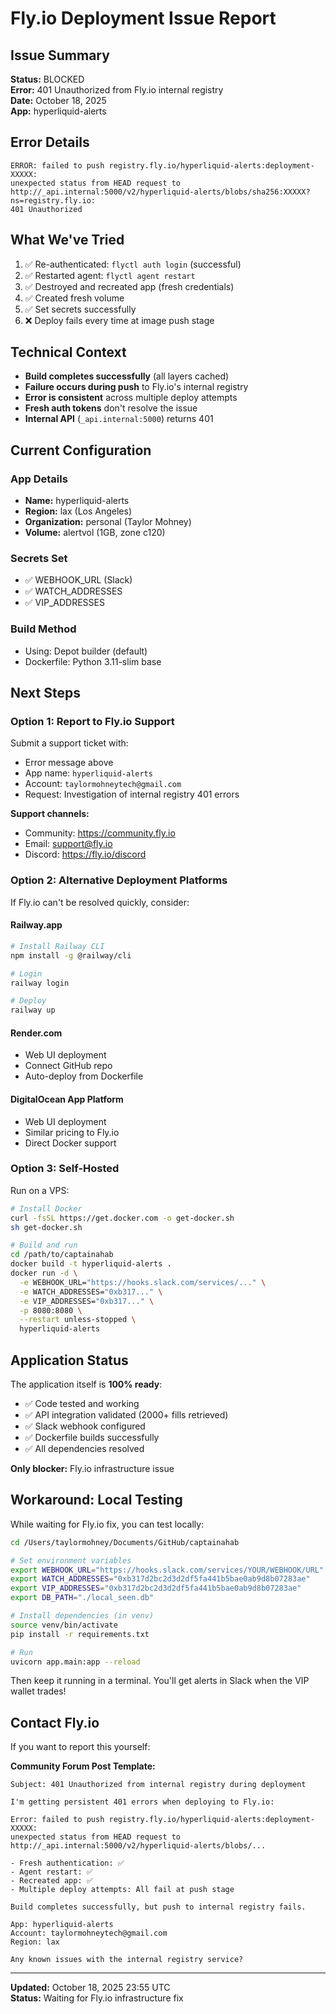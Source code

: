 # Fly.io Deployment Issue Report

## Issue Summary

**Status:** BLOCKED  
**Error:** 401 Unauthorized from Fly.io internal registry  
**Date:** October 18, 2025  
**App:** hyperliquid-alerts

## Error Details

```
ERROR: failed to push registry.fly.io/hyperliquid-alerts:deployment-XXXXX: 
unexpected status from HEAD request to http://_api.internal:5000/v2/hyperliquid-alerts/blobs/sha256:XXXXX?ns=registry.fly.io: 
401 Unauthorized
```

## What We've Tried

1. ✅ Re-authenticated: `flyctl auth login` (successful)
2. ✅ Restarted agent: `flyctl agent restart`
3. ✅ Destroyed and recreated app (fresh credentials)
4. ✅ Created fresh volume
5. ✅ Set secrets successfully
6. ❌ Deploy fails every time at image push stage

## Technical Context

- **Build completes successfully** (all layers cached)
- **Failure occurs during push** to Fly.io's internal registry
- **Error is consistent** across multiple deploy attempts
- **Fresh auth tokens** don't resolve the issue
- **Internal API** (`_api.internal:5000`) returns 401

## Current Configuration

### App Details
- **Name:** hyperliquid-alerts
- **Region:** lax (Los Angeles)
- **Organization:** personal (Taylor Mohney)
- **Volume:** alertvol (1GB, zone c120)

### Secrets Set
- ✅ WEBHOOK_URL (Slack)
- ✅ WATCH_ADDRESSES
- ✅ VIP_ADDRESSES

### Build Method
- Using: Depot builder (default)
- Dockerfile: Python 3.11-slim base

## Next Steps

### Option 1: Report to Fly.io Support

Submit a support ticket with:
- Error message above
- App name: `hyperliquid-alerts`
- Account: `taylormohneytech@gmail.com`
- Request: Investigation of internal registry 401 errors

**Support channels:**
- Community: https://community.fly.io
- Email: support@fly.io
- Discord: https://fly.io/discord

### Option 2: Alternative Deployment Platforms

If Fly.io can't be resolved quickly, consider:

#### Railway.app
```bash
# Install Railway CLI
npm install -g @railway/cli

# Login
railway login

# Deploy
railway up
```

#### Render.com
- Web UI deployment
- Connect GitHub repo
- Auto-deploy from Dockerfile

#### DigitalOcean App Platform
- Web UI deployment
- Similar pricing to Fly.io
- Direct Docker support

### Option 3: Self-Hosted

Run on a VPS:
```bash
# Install Docker
curl -fsSL https://get.docker.com -o get-docker.sh
sh get-docker.sh

# Build and run
cd /path/to/captainahab
docker build -t hyperliquid-alerts .
docker run -d \
  -e WEBHOOK_URL="https://hooks.slack.com/services/..." \
  -e WATCH_ADDRESSES="0xb317..." \
  -e VIP_ADDRESSES="0xb317..." \
  -p 8080:8080 \
  --restart unless-stopped \
  hyperliquid-alerts
```

## Application Status

The application itself is **100% ready**:
- ✅ Code tested and working
- ✅ API integration validated (2000+ fills retrieved)
- ✅ Slack webhook configured
- ✅ Dockerfile builds successfully
- ✅ All dependencies resolved

**Only blocker:** Fly.io infrastructure issue

## Workaround: Local Testing

While waiting for Fly.io fix, you can test locally:

```bash
cd /Users/taylormohney/Documents/GitHub/captainahab

# Set environment variables
export WEBHOOK_URL="https://hooks.slack.com/services/YOUR/WEBHOOK/URL"
export WATCH_ADDRESSES="0xb317d2bc2d3d2df5fa441b5bae0ab9d8b07283ae"
export VIP_ADDRESSES="0xb317d2bc2d3d2df5fa441b5bae0ab9d8b07283ae"
export DB_PATH="./local_seen.db"

# Install dependencies (in venv)
source venv/bin/activate
pip install -r requirements.txt

# Run
uvicorn app.main:app --reload
```

Then keep it running in a terminal. You'll get alerts in Slack when the VIP wallet trades!

## Contact Fly.io

If you want to report this yourself:

**Community Forum Post Template:**
```
Subject: 401 Unauthorized from internal registry during deployment

I'm getting persistent 401 errors when deploying to Fly.io:

Error: failed to push registry.fly.io/hyperliquid-alerts:deployment-XXXXX: 
unexpected status from HEAD request to http://_api.internal:5000/v2/hyperliquid-alerts/blobs/...

- Fresh authentication: ✅
- Agent restart: ✅
- Recreated app: ✅
- Multiple deploy attempts: All fail at push stage

Build completes successfully, but push to internal registry fails.

App: hyperliquid-alerts
Account: taylormohneytech@gmail.com
Region: lax

Any known issues with the internal registry service?
```

---

**Updated:** October 18, 2025 23:55 UTC  
**Status:** Waiting for Fly.io infrastructure fix

